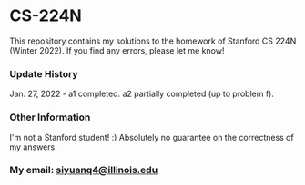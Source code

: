 # CS-224N
This repository contains my solutions to the homework of Stanford CS 224N (Winter 2022).
If you find any errors, please let me know!

### Update History
  Jan. 27, 2022 - a1 completed. a2 partially completed (up to problem f).

### Other Information
I'm not a Stanford student! :) Absolutely no guarantee on the correctness of my answers.
### My email: siyuanq4@illinois.edu
